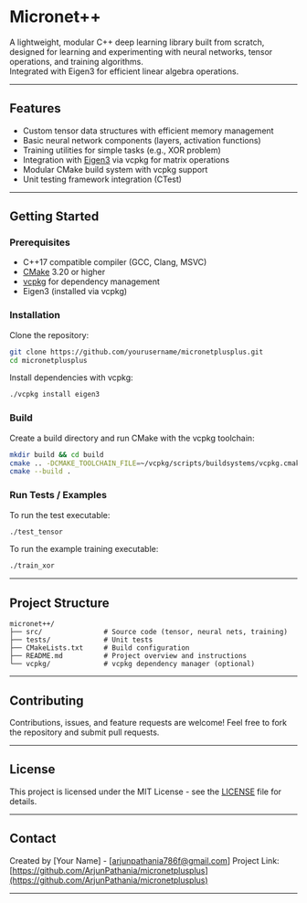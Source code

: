 # Micronet++

A lightweight, modular C++ deep learning library built from scratch, designed for learning and experimenting with neural networks, tensor operations, and training algorithms.  
Integrated with Eigen3 for efficient linear algebra operations.

---

## Features

- Custom tensor data structures with efficient memory management
- Basic neural network components (layers, activation functions)
- Training utilities for simple tasks (e.g., XOR problem)
- Integration with [Eigen3](https://eigen.tuxfamily.org) via vcpkg for matrix operations
- Modular CMake build system with vcpkg support
- Unit testing framework integration (CTest)

---

## Getting Started

### Prerequisites

- C++17 compatible compiler (GCC, Clang, MSVC)
- [CMake](https://cmake.org/) 3.20 or higher
- [vcpkg](https://github.com/microsoft/vcpkg) for dependency management
- Eigen3 (installed via vcpkg)

### Installation

Clone the repository:

```bash
git clone https://github.com/yourusername/micronetplusplus.git
cd micronetplusplus
````

Install dependencies with vcpkg:

```bash
./vcpkg install eigen3
```

### Build

Create a build directory and run CMake with the vcpkg toolchain:

```bash
mkdir build && cd build
cmake .. -DCMAKE_TOOLCHAIN_FILE=~/vcpkg/scripts/buildsystems/vcpkg.cmake
cmake --build .
```

### Run Tests / Examples

To run the test executable:

```bash
./test_tensor
```

To run the example training executable:

```bash
./train_xor
```

---

## Project Structure

```text
micronet++/
├── src/               # Source code (tensor, neural nets, training)
├── tests/             # Unit tests
├── CMakeLists.txt     # Build configuration
├── README.md          # Project overview and instructions
└── vcpkg/             # vcpkg dependency manager (optional)
```

---

## Contributing

Contributions, issues, and feature requests are welcome! Feel free to fork the repository and submit pull requests.

---

## License

This project is licensed under the MIT License - see the [LICENSE](LICENSE) file for details.

---

## Contact

Created by \[Your Name] - \[[arjunpathania786f@gmail.com](mailto:arjunpathania786f@gmail.com)]
Project Link: [https://github.com/ArjunPathania/micronetplusplus](https://github.com/ArjunPathania/micronetplusplus)

---
